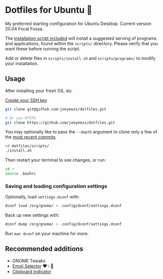 # Dotfiles for Ubuntu 💜

My preferred starting configuration for Ubuntu Desktop. Current version 20.04 Focal Fossa.

The [installation script included](https://github.com/victoriadrake/dotfiles/blob/ubuntu-20.04/scripts/install.sh) will install a suggested serving of programs and applications, found within the `scripts/` directory. Please verify that you want these before running the script.

Add or delete files in `scripts/install.sh` and `scripts/programs/` to modify your installation.

## Usage

After installing your fresh OS, do:

[Create your SSH key](https://docs.github.com/en/github/authenticating-to-github/connecting-to-github-with-ssh)

```sh
git clone git@github.com:jonyeezs/dotfiles.git

# Or use HTTPS
git clone https://github.com/jonyeezs/dotfiles.git
```

You may optionally like to pass the `--depth` argument to clone only a few of the [most recent commits](https://github.com/victoriadrake/dotfiles/commits/master).


```sh
cd dotfiles/scripts/
./install.sh
```

Then restart your terminal to see changes, or run:

```sh
cd ~
source .bashrc
```

### Saving and loading configuration settings

Optionally, load `settings.dconf` with:

```sh
dconf load /org/gnome/ < .config/dconf/settings.dconf
```

Back up new settings with:

```sh
dconf dump /org/gnome/ > .config/dconf/settings.dconf
```

Run `man dconf` on your machine for more.

## Recommended additions

- GNOME Tweaks
- [Emoji Selector](https://extensions.gnome.org/extension/1162/emoji-selector/) ❤️✨🦄
- [Clipboard Indicator](https://extensions.gnome.org/extension/779/clipboard-indicator/)

